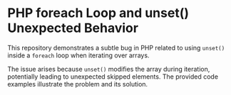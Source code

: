 # PHP foreach Loop and unset() Unexpected Behavior

This repository demonstrates a subtle bug in PHP related to using `unset()` inside a `foreach` loop when iterating over arrays.

The issue arises because `unset()` modifies the array during iteration, potentially leading to unexpected skipped elements.  The provided code examples illustrate the problem and its solution.